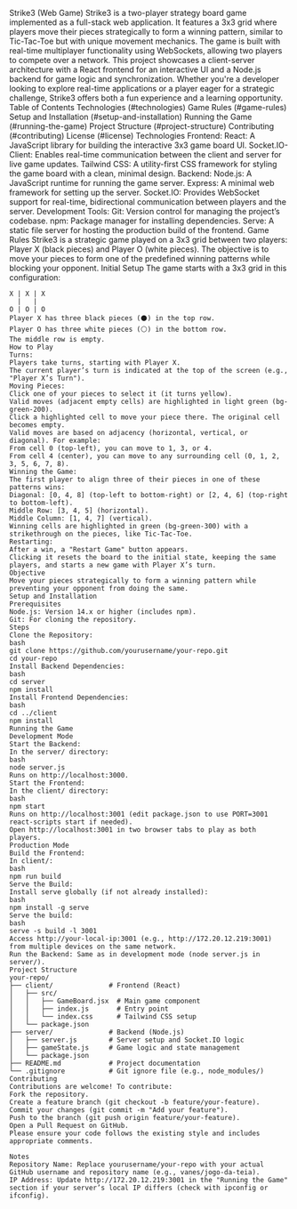 
Strike3 (Web Game)
Strike3 is a two-player strategy board game implemented as a full-stack web application. It features a 3x3 grid where players move their pieces strategically to form a winning pattern, similar to Tic-Tac-Toe but with unique movement mechanics. The game is built with real-time multiplayer functionality using WebSockets, allowing two players to compete over a network.
This project showcases a client-server architecture with a React frontend for an interactive UI and a Node.js backend for game logic and synchronization. Whether you're a developer looking to explore real-time applications or a player eager for a strategic challenge, Strike3 offers both a fun experience and a learning opportunity.
Table of Contents
Technologies (#technologies)
Game Rules (#game-rules)
Setup and Installation (#setup-and-installation)
Running the Game (#running-the-game)
Project Structure (#project-structure)
Contributing (#contributing)
License (#license)
Technologies
Frontend:
React: A JavaScript library for building the interactive 3x3 game board UI.
Socket.IO-Client: Enables real-time communication between the client and server for live game updates.
Tailwind CSS: A utility-first CSS framework for styling the game board with a clean, minimal design.
Backend:
Node.js: A JavaScript runtime for running the game server.
Express: A minimal web framework for setting up the server.
Socket.IO: Provides WebSocket support for real-time, bidirectional communication between players and the server.
Development Tools:
Git: Version control for managing the project’s codebase.
npm: Package manager for installing dependencies.
Serve: A static file server for hosting the production build of the frontend.
Game Rules
Strike3 is a strategic game played on a 3x3 grid between two players: Player X (black pieces) and Player O (white pieces). The objective is to move your pieces to form one of the predefined winning patterns while blocking your opponent.
Initial Setup
The game starts with a 3x3 grid in this configuration:
```
X | X | X
  |   |  
O | O | O
Player X has three black pieces (⚫) in the top row.
Player O has three white pieces (⚪) in the bottom row.
The middle row is empty.
How to Play
Turns:
Players take turns, starting with Player X.
The current player’s turn is indicated at the top of the screen (e.g., "Player X’s Turn").
Moving Pieces:
Click one of your pieces to select it (it turns yellow).
Valid moves (adjacent empty cells) are highlighted in light green (bg-green-200).
Click a highlighted cell to move your piece there. The original cell becomes empty.
Valid moves are based on adjacency (horizontal, vertical, or diagonal). For example:
From cell 0 (top-left), you can move to 1, 3, or 4.
From cell 4 (center), you can move to any surrounding cell (0, 1, 2, 3, 5, 6, 7, 8).
Winning the Game:
The first player to align three of their pieces in one of these patterns wins:
Diagonal: [0, 4, 8] (top-left to bottom-right) or [2, 4, 6] (top-right to bottom-left).
Middle Row: [3, 4, 5] (horizontal).
Middle Column: [1, 4, 7] (vertical).
Winning cells are highlighted in green (bg-green-300) with a strikethrough on the pieces, like Tic-Tac-Toe.
Restarting:
After a win, a "Restart Game" button appears.
Clicking it resets the board to the initial state, keeping the same players, and starts a new game with Player X’s turn.
Objective
Move your pieces strategically to form a winning pattern while preventing your opponent from doing the same.
Setup and Installation
Prerequisites
Node.js: Version 14.x or higher (includes npm).
Git: For cloning the repository.
Steps
Clone the Repository:
bash
git clone https://github.com/yourusername/your-repo.git
cd your-repo
Install Backend Dependencies:
bash
cd server
npm install
Install Frontend Dependencies:
bash
cd ../client
npm install
Running the Game
Development Mode
Start the Backend:
In the server/ directory:
bash
node server.js
Runs on http://localhost:3000.
Start the Frontend:
In the client/ directory:
bash
npm start
Runs on http://localhost:3001 (edit package.json to use PORT=3001 react-scripts start if needed).
Open http://localhost:3001 in two browser tabs to play as both players.
Production Mode
Build the Frontend:
In client/:
bash
npm run build
Serve the Build:
Install serve globally (if not already installed):
bash
npm install -g serve
Serve the build:
bash
serve -s build -l 3001
Access http://your-local-ip:3001 (e.g., http://172.20.12.219:3001) from multiple devices on the same network.
Run the Backend: Same as in development mode (node server.js in server/).
Project Structure
your-repo/
├── client/              # Frontend (React)
│   ├── src/
│   │   ├── GameBoard.jsx  # Main game component
│   │   ├── index.js       # Entry point
│   │   └── index.css      # Tailwind CSS setup
│   └── package.json
├── server/              # Backend (Node.js)
│   ├── server.js        # Server setup and Socket.IO logic
│   ├── gameState.js     # Game logic and state management
│   └── package.json
├── README.md            # Project documentation
└── .gitignore           # Git ignore file (e.g., node_modules/)
Contributing
Contributions are welcome! To contribute:
Fork the repository.
Create a feature branch (git checkout -b feature/your-feature).
Commit your changes (git commit -m "Add your feature").
Push to the branch (git push origin feature/your-feature).
Open a Pull Request on GitHub.
Please ensure your code follows the existing style and includes appropriate comments.

Notes
Repository Name: Replace yourusername/your-repo with your actual GitHub username and repository name (e.g., vanes/jogo-da-teia).
IP Address: Update http://172.20.12.219:3001 in the "Running the Game" section if your server’s local IP differs (check with ipconfig or ifconfig).
